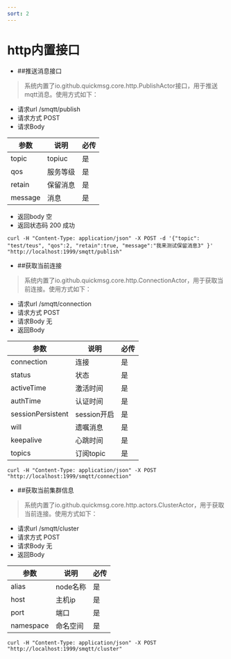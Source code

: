 ```yaml
---
sort: 2 
---
```


# http内置接口


- ##推送消息接口

> 系统内置了io.github.quickmsg.core.http.PublishActor接口，用于推送mqtt消息。使用方式如下：

- 请求url /smqtt/publish
- 请求方式 POST
- 请求Body

|  参数   | 说明  | 必传  |
|  ----  | ----  |----  |
| topic  | topiuc |是 |
| qos  | 服务等级 |是 |
| retain  | 保留消息 |是 |
| message  | 消息 |是 |

- 返回body
空
- 返回状态码
200 成功


```
curl -H "Content-Type: application/json" -X POST -d '{"topic": "test/teus", "qos":2, "retain":true, "message":"我来测试保留消息3" }' "http://localhost:1999/smqtt/publish"
```


- ##获取当前连接

> 系统内置了io.github.quickmsg.core.http.ConnectionActor，用于获取当前连接。使用方式如下：

- 请求url /smqtt/connection
- 请求方式 POST
- 请求Body
  无
- 返回Body

|  参数   | 说明  | 必传  |
|  ----  | ----  |----  |
| connection  | 连接 |是 |
| status  | 状态 |是 |
| activeTime  | 激活时间 |是 |
| authTime  | 认证时间 |是 |
| sessionPersistent  | session开启 |是 |
| will  | 遗嘱消息 |是 |
| keepalive  | 心跳时间 |是 |
| topics  | 订阅topic |是 |


```
curl -H "Content-Type: application/json" -X POST "http://localhost:1999/smqtt/connection"
```



- ##获取当前集群信息

> 系统内置了io.github.quickmsg.core.http.actors.ClusterActor，用于获取当前连接。使用方式如下：

- 请求url /smqtt/cluster
- 请求方式 POST
- 请求Body
  无
- 返回Body

|  参数   | 说明  | 必传  |
|  ----  | ----  |----  |
| alias  | node名称 |是 |
| host  | 主机ip |是 |
| port  | 端口 |是 |
| namespace  | 命名空间 |是 |




```
curl -H "Content-Type: application/json" -X POST "http://localhost:1999/smqtt/cluster"
```